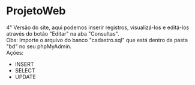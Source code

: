 # ProjetoWeb
4° Versão do site, aqui podemos inserir registros, visualizá-los e editá-los através do botão "Editar" na aba "Consultas".
<br>
Obs: Importe o arquivo do banco "cadastro.sql" que está dentro da pasta "bd" no seu phpMyAdmin.
<br>
Ações:
- INSERT
- SELECT
- UPDATE
